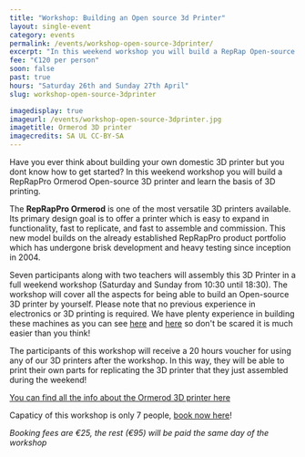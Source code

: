 ```yaml
---
title: "Workshop: Building an Open source 3d Printer"
layout: single-event
category: events
permalink: /events/workshop-open-source-3dprinter/
excerpt: "In this weekend workshop you will build a RepRap Open-source 3D printer and learn the basis of 3D printing. No previous experience in electronics or 3D printing is required."
fee: "€120 per person"
soon: false
past: true
hours: "Saturday 26th and Sunday 27th April"
slug: workshop-open-source-3dprinter

imagedisplay: true
imageurl: /events/workshop-open-source-3dprinter.jpg
imagetitle: Ormerod 3D printer
imagecredits: SA UL CC-BY-SA
---
```


Have you ever think about building your own domestic 3D printer but you dont know how to get started? In this weekend workshop you will build a RepRapPro Ormerod Open-source 3D printer and learn the basis of 3D printing. 

The **RepRapPro Ormerod** is one of the most versatile 3D printers available. Its primary design goal is to offer a printer which is easy to expand in functionality, fast to replicate, and fast to assemble and commission. This new model builds on the already established RepRapPro product portfolio which has undergone brisk development and heavy testing since inception in 2004.

Seven participants along with two teachers will assembly this 3D Printer in a full weekend workshop (Saturday  and Sunday from 10:30 until 18:30). The workshop will cover all the aspects for being able to build an Open-source 3D printer by yourself. Please note that no previous experience in electronics or 3D printing is required. We have plenty experience in building these machines as you can see [here](http://fablab.saul.ie/research/opensource-lasercutter/) and [here](http://fablab.saul.ie/research/opensource-3dprinter/) so don't be scared it is much easier than you think!

The participants of this workshop will receive a 20 hours voucher for using any of our 3D printers after the workshop. In this way, they will be able to print their own parts for replicating the 3D printer that they just assembled during the weekend!

[You can find all the info about the Ormerod 3D printer here](https://reprappro.com/documentation/ormerod/)

Capaticy of this workshop is only 7 people, [book now here](http://fablablimerick.ticketleap.com/workshop-open-source-3dprinter/)!

*Booking fees are €25, the rest (€95) will be paid the same day of the workshop*